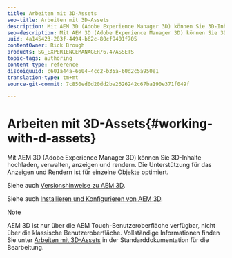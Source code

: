 ```yaml
---
title: Arbeiten mit 3D-Assets
seo-title: Arbeiten mit 3D-Assets
description: Mit AEM 3D (Adobe Experience Manager 3D) können Sie 3D-Inhalte hochladen, verwalten, anzeigen und rendern. Die Unterstützung für das Anzeigen und Rendern ist für einzelne Objekte optimiert.
seo-description: Mit AEM 3D (Adobe Experience Manager 3D) können Sie 3D-Inhalte hochladen, verwalten, anzeigen und rendern. Die Unterstützung für das Anzeigen und Rendern ist für einzelne Objekte optimiert.
uuid: 4a145423-203f-4494-b62c-80cf9401f705
contentOwner: Rick Brough
products: SG_EXPERIENCEMANAGER/6.4/ASSETS
topic-tags: authoring
content-type: reference
discoiquuid: c601a44a-6604-4cc2-b35a-60d2c5a950e1
translation-type: tm+mt
source-git-commit: 7c850ed0d20dd2ba2626242c67ba190e371f049f

---
```



# Arbeiten mit 3D-Assets{#working-with-d-assets}

Mit AEM 3D (Adobe Experience Manager 3D) können Sie 3D-Inhalte hochladen, verwalten, anzeigen und rendern. Die Unterstützung für das Anzeigen und Rendern ist für einzelne Objekte optimiert.

Siehe auch [Versionshinweise zu AEM 3D](/help/release-notes/aem3d-release-notes.md).

Siehe auch [Installieren und Konfigurieren von AEM 3D](/help/assets/install-config-3d.md).

>[!NOTE]
>
>AEM 3D ist nur über die AEM Touch-Benutzeroberfläche verfügbar, nicht über die klassische Benutzeroberfläche. Vollständige Informationen finden Sie unter [Arbeiten mit 3D-Assets](/help/assets/assets-3d.md) in der Standarddokumentation für die Bearbeitung.

